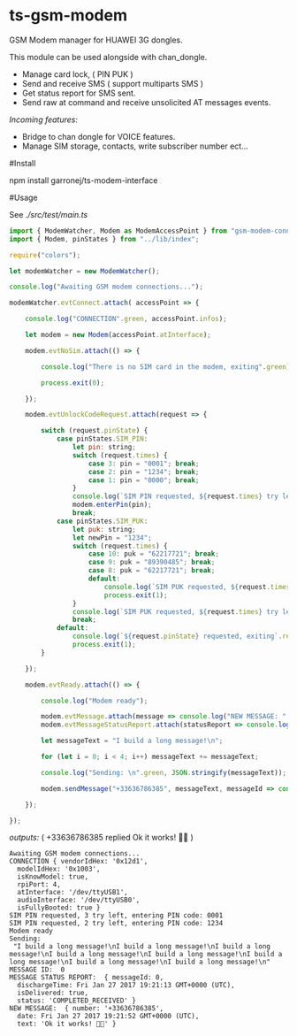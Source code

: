 # ts-gsm-modem

GSM Modem manager for HUAWEI 3G dongles.

This module can be used alongside with chan_dongle.

* Manage card lock, ( PIN PUK )
* Send and receive SMS ( support multiparts SMS )
* Get status report for SMS sent.
* Send raw at command and receive unsolicited AT messages events.

*Incoming features:*

* Bridge to chan dongle for VOICE features.
* Manage SIM storage, contacts, write subscriber number ect...

#Install

npm install garronej/ts-modem-interface

#Usage

See *./src/test/main.ts*

```` JavaScript
import { ModemWatcher, Modem as ModemAccessPoint } from "gsm-modem-connection";
import { Modem, pinStates } from "../lib/index";

require("colors");

let modemWatcher = new ModemWatcher();

console.log("Awaiting GSM modem connections...");

modemWatcher.evtConnect.attach( accessPoint => {

    console.log("CONNECTION".green, accessPoint.infos);

    let modem = new Modem(accessPoint.atInterface);

    modem.evtNoSim.attach(() => {

        console.log("There is no SIM card in the modem, exiting".green);

        process.exit(0);

    });

    modem.evtUnlockCodeRequest.attach(request => {

        switch (request.pinState) {
            case pinStates.SIM_PIN:
                let pin: string;
                switch (request.times) {
                    case 3: pin = "0001"; break;
                    case 2: pin = "1234"; break;
                    case 1: pin = "0000"; break;
                }
                console.log(`SIM PIN requested, ${request.times} try left, entering PIN code: ${pin}`.cyan);
                modem.enterPin(pin);
                break;
            case pinStates.SIM_PUK:
                let puk: string;
                let newPin = "1234";
                switch (request.times) {
                    case 10: puk = "62217721"; break;
                    case 9: puk = "89390485"; break;
                    case 8: puk = "62217721"; break;
                    default:
                        console.log(`SIM PUK requested, ${request.times} try left, we stop here`.red);
                        process.exit(1);
                }
                console.log(`SIM PUK requested, ${request.times} try left, entering PUK code ${puk}, and setting the new PIN as ${newPin}`.blue);
                break;
            default:
                console.log(`${request.pinState} requested, exiting`.red);
                process.exit(1);
        }

    });

    modem.evtReady.attach(() => {

        console.log("Modem ready");

        modem.evtMessage.attach(message => console.log("NEW MESSAGE: ".green, message));
        modem.evtMessageStatusReport.attach(statusReport => console.log("MESSAGE STATUS REPORT: ".yellow, statusReport));

        let messageText = "I build a long message!\n";

        for (let i = 0; i < 4; i++) messageText += messageText;

        console.log("Sending: \n".green, JSON.stringify(messageText));

        modem.sendMessage("+33636786385", messageText, messageId => console.log("MESSAGE ID: ".red, messageId));

    });

});
````
*outputs:* ( +33636786385 replied Ok it works! 👌🏻 )
```` shell
Awaiting GSM modem connections...
CONNECTION { vendorIdHex: '0x12d1',
  modelIdHex: '0x1003',
  isKnowModel: true,
  rpiPort: 4,
  atInterface: '/dev/ttyUSB1',
  audioInterface: '/dev/ttyUSB0',
  isFullyBooted: true }
SIM PIN requested, 3 try left, entering PIN code: 0001
SIM PIN requested, 2 try left, entering PIN code: 1234
Modem ready
Sending:
 "I build a long message!\nI build a long message!\nI build a long message!\nI build a long message!\nI build a long message!\nI build a long message!\nI build a long message!\nI build a long message!\n"
MESSAGE ID:  0
MESSAGE STATUS REPORT:  { messageId: 0,
  dischargeTime: Fri Jan 27 2017 19:21:13 GMT+0000 (UTC),
  isDelivered: true,
  status: 'COMPLETED_RECEIVED' }
NEW MESSAGE:  { number: '+33636786385',
  date: Fri Jan 27 2017 19:21:52 GMT+0000 (UTC),
  text: 'Ok it works! 👌🏻' }
````